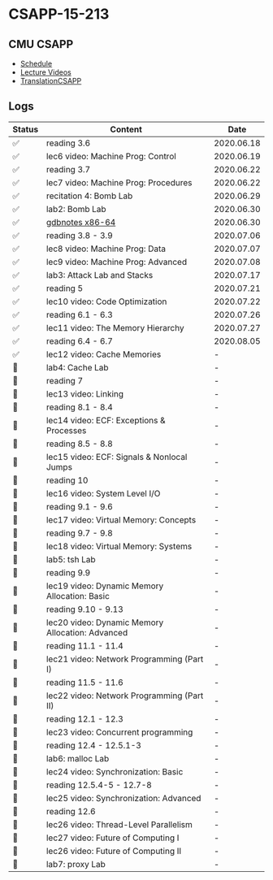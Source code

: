 # CSAPP-15-213

## CMU CSAPP

* [Schedule](http://www.cs.cmu.edu/afs/cs/academic/class/15213-f17/www/schedule.html)
* [Lecture Videos](https://www.bilibili.com/video/BV1gW411x7Bz?from=search&seid=1643468629720944306)
* [TranslationCSAPP](https://github.com/EugeneLiu/translationCSAPP)

## Logs

| Status | Content | Date |
|--| ----- | -------- |
| ✅ | reading 3.6 | 2020.06.18 |
| ✅ | lec6 video: Machine Prog: Control | 2020.06.19 |
| ✅ | reading 3.7 | 2020.06.22 |
| ✅ | lec7 video: Machine Prog: Procedures | 2020.06.22 |
| ✅ | recitation 4: Bomb Lab| 2020.06.29 |
| ✅ | lab2: Bomb Lab | 2020.06.30 |
| ✅ | [gdbnotes x86-64](http://csapp.cs.cmu.edu/2e/docs/gdbnotes-x86-64.pdf) | 2020.06.30 |
| ✅ | reading 3.8 - 3.9 | 2020.07.06 |
| ✅ | lec8 video: Machine Prog: Data | 2020.07.07 |
| ✅ | lec9 video: Machine Prog: Advanced | 2020.07.08 |
| ✅ | lab3: Attack Lab and Stacks | 2020.07.17 |
| ✅ | reading 5 | 2020.07.21 |
| ✅ | lec10 video: Code Optimization | 2020.07.22 |
| ✅ | reading 6.1 - 6.3 | 2020.07.26 |
| ✅ | lec11 video: The Memory Hierarchy | 2020.07.27 |
| ✅ | reading 6.4 - 6.7 | 2020.08.05 |
| ✅ | lec12 video: Cache Memories | - |
| 🙈 | lab4: Cache Lab | - |
| 🙈 | reading 7 | - |
| 🙈 | lec13 video: Linking | - |
| 🙈 | reading 8.1 - 8.4 | - |
| 🙈 | lec14 video: ECF: Exceptions & Processes | - |
| 🙈 | reading 8.5 - 8.8 | - |
| 🙈 | lec15 video: ECF: Signals & Nonlocal Jumps | - |
| 🙈 | reading 10 | - |
| 🙈 | lec16 video: System Level I/O | - |
| 🙈 | reading 9.1 - 9.6 | - |
| 🙈 | lec17 video: Virtual Memory: Concepts  | - |
| 🙈 | reading 9.7 - 9.8 | - |
| 🙈 | lec18 video: Virtual Memory: Systems  | - |
| 🙈 | lab5: tsh Lab | - |
| 🙈 | reading 9.9 | - |
| 🙈 | lec19 video: Dynamic Memory Allocation: Basic  | - |
| 🙈 | reading 9.10 - 9.13 | - |
| 🙈 | lec20 video: Dynamic Memory Allocation: Advanced  | - |
| 🙈 | reading 11.1 - 11.4 | - |
| 🙈 | lec21 video: Network Programming (Part I)  | - |
| 🙈 | reading 11.5 - 11.6 | - |
| 🙈 | lec22 video: Network Programming (Part II)  | - |
| 🙈 | reading 12.1 - 12.3 | - |
| 🙈 | lec23 video: Concurrent programming  | - |
| 🙈 | reading 12.4 - 12.5.1-3 | - |
| 🙈 | lab6: malloc Lab | - |
| 🙈 | lec24 video: Synchronization: Basic  | - |
| 🙈 | reading 12.5.4-5 - 12.7-8 | - |
| 🙈 | lec25 video: Synchronization: Advanced  | - |
| 🙈 | reading 12.6 | - |
| 🙈 | lec26 video: Thread-Level Parallelism  | - |
| 🙈 | lec27 video: Future of Computing I   | - |
| 🙈 | lec26 video: Future of Computing II  | - |
| 🙈 | lab7: proxy Lab | - |
